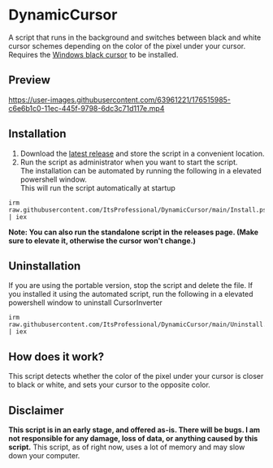 # DynamicCursor
A script that runs in the background and switches between black and white cursor schemes depending on the color of the pixel under your cursor.  
Requires the [Windows black cursor](https://www.deviantart.com/twipeep/art/Windows-11-cursor-black-version-572437583) to be installed.

## Preview
https://user-images.githubusercontent.com/63961221/176515985-c6e6b1c0-11ec-445f-9798-6dc3c71d117e.mp4

## Installation
1. Download the [latest release](https://github.com/ItsProfessional/DynamicCursor/releases/latest) and store the script in a convenient location.  
2. Run the script as administrator when you want to start the script.  
The installation can be automated by running the following in a elevated powershell window.  
This will run the script automatically at startup
```
irm raw.githubusercontent.com/ItsProfessional/DynamicCursor/main/Install.ps1 | iex
```
**Note: You can also run the standalone script in the releases page. (Make sure to elevate it, otherwise the cursor won't change.)**

## Uninstallation
If you are using the portable version, stop the script and delete the file.
If you installed it using the automated script, run the following in a elevated powershell window to uninstall CursorInverter
```
irm raw.githubusercontent.com/ItsProfessional/DynamicCursor/main/Uninstall.ps1 | iex
```

## How does it work?
This script detects whether the color of the pixel under your cursor is closer to black or white, and sets your cursor to the opposite color.

## Disclaimer
**This script is in an early stage, and offered as-is. There will be bugs. I am not responsible for any damage, loss of data, or anything caused by this script.**
This script, as of right now, uses a lot of memory and may slow down your computer.
